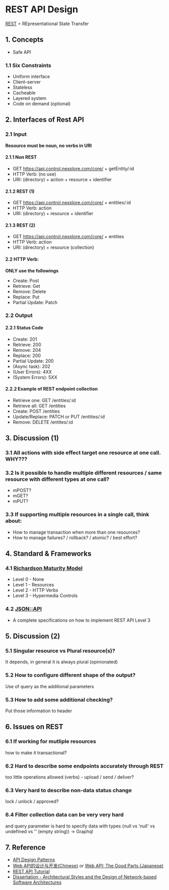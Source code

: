 # REST API Design

[REST](https://en.wikipedia.org/wiki/Representational_state_transfer "https://en.wikipedia.org/wiki/Representational_state_transfer") = REpresentational State Transfer

## 1. Concepts

- Safe API

### 1.1 Six Constraints

- Uniform interface
- Client–server
- Stateless
- Cacheable
- Layered system
- Code on demand (optional)

## 2. Interfaces of Rest API

### 2.1 Input

**Resource must be noun, no verbs in URI**

#### 2.1.1 Non REST

- GET https://api.control.nexplore.com/core/ + getEntity/:id
- HTTP Verb: (no use)
- URI: (directory) + action + resource + identifier

#### 2.1.2 REST (1)

- GET https://api.control.nexplore.com/core/ + entities/:id
- HTTP Verb: action
- URI: (directory) + resource + identifier

#### 2.1.3 REST (2)

- GET https://api.control.nexplore.com/core/ + entities
- HTTP Verb: action
- URI: (directory) + resource (collection)

#### 2.2 HTTP Verb:

**ONLY use the followings**

- Create: Post
- Retrieve: Get
- Remove: Delete
- Replace: Put
- Partial Update: Patch

### 2.2 Output

#### 2.2.1 Status Code

- Create: 201
- Retrieve: 200
- Remove: 204
- Replace: 200
- Partial Update: 200
- (Async task): 202
- (User Errors): 4XX
- (System Errors): 5XX

#### 2.2.2 Example of REST endpoint collection

- Retrieve one: GET /entities/:id
- Retrieve all: GET /entities
- Create: POST /entities
- Update/Replace: PATCH or PUT /entities/:id
- Remove: DELETE /entites/:id

## 3. Discussion (1)

### 3.1 All actions with side effect target one resource at one call. WHY???

### 3.2 Is it possible to handle multiple different resources / same resource with different types at one call?

- mPOST?
- mGET?
- mPUT?

### 3.3 If supporting multiple resources in a single call, think about:

- How to manage transaction when more than one resources?
- How to manage failures? / rollback? / atomic? / best effort?

## 4. Standard & Frameworks

### 4.1 [Richardson Maturity Model](https://martinfowler.com/articles/richardsonMaturityModel.html "https://martinfowler.com/articles/richardsonMaturityModel.html")

- Level 0 - None
- Level 1 - Resources
- Level 2 - HTTP Verbs
- Level 3 - Hypermedia Controls

### 4.2 [JSON::API](https://jsonapi.org "https://jsonapi.org")

- A complete specifications on how to implement REST API Level 3

## 5. Discussion (2)

### 5.1 Singular resource vs Plural resource(s)?

It depends, in general it is always plural (opinionated)

### 5.2 How to configure different shape of the output?

Use of query as the additional parameters

### 5.3 How to add some additional checking?

Put those information to header

## 6. Issues on REST

### 6.1 If working for mutliple resources

how to make it transactional?

### 6.2 Hard to describe some endpoints accurately through REST

too little operations allowed (verbs) - upload / send / deliver?

### 6.3 Very hard to describe non-data status change

lock / unlock / approved?

### 6.4 Filter collection data can be very very hard

and query parameter is hard to specify data with types (null vs 'null' vs undefined vs '' (empty string)) -> Graphql

## 7. Reference

- [API Design Patterns](https://www.manning.com/books/api-design-patterns "https://www.manning.com/books/api-design-patterns")
- [Web API的设计与开发(Chinese)](https://book.douban.com/subject/27054104 "https://book.douban.com/subject/27054104") or [Web API: The Good Parts (Japanese)](https://www.amazon.co.jp/Web-API-Parts-%E6%B0%B4%E9%87%8E-%E8%B2%B4%E6%98%8E/dp/4873116864 "https://www.amazon.co.jp/Web-API-Parts-%E6%B0%B4%E9%87%8E-%E8%B2%B4%E6%98%8E/dp/4873116864")
- [REST API Tutorial](https://restfulapi.net "https://restfulapi.net")
- [Dissertation - Architectural Styles and the Design of Network-based Software Architectures](https://ics.uci.edu/~fielding/pubs/dissertation/fielding_dissertation.pdf "https://ics.uci.edu/~fielding/pubs/dissertation/fielding_dissertation.pdf")
